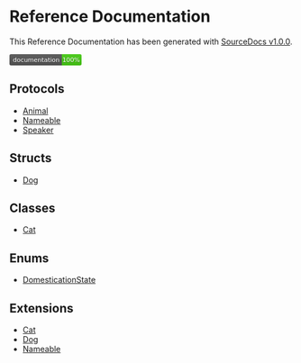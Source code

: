 # Reference Documentation
This Reference Documentation has been generated with
[SourceDocs v1.0.0](https://github.com/jhildensperger/SourceDocs).

<svg xmlns="http://www.w3.org/2000/svg" xmlns:xlink="http://www.w3.org/1999/xlink" width="128" height="20">
    <linearGradient id="b" x2="0" y2="100%">
        <stop offset="0" stop-color="#bbb" stop-opacity=".1" />
        <stop offset="1" stop-opacity=".1" />
    </linearGradient>
    <clipPath id="a">
        <rect width="128" height="20" rx="3" fill="#fff" />
    </clipPath>
    <g clip-path="url(#a)">
        <path fill="#555" d="M0 0h93v20H0z" />
    <path fill="#4c1" d="M93 0h41v20H93z" />
        <path fill="url(#b)" d="M0 0h128v20H0z" />
    </g>
    <g fill="#fff" text-anchor="middle" font-family="DejaVu Sans,Verdana,Geneva,sans-serif" font-size="110">
        <text x="475" y="150" fill="#010101" fill-opacity=".3" transform="scale(.1)" textLength="830">
            documentation
        </text>
        <text x="475" y="140" transform="scale(.1)" textLength="830">
            documentation
        </text>
        <text x="1095" y="150" fill="#010101" fill-opacity=".3" transform="scale(.1)" textLength="310">
            100%
        </text>
            <text x="1095" y="140" transform="scale(.1)" textLength="310">
            100%
        </text>
    </g>
</svg>

## Protocols

-   [Animal](Protocols/Animal)
-   [Nameable](Protocols/Nameable)
-   [Speaker](Protocols/Speaker)

## Structs

-   [Dog](Structs/Dog)

## Classes

-   [Cat](Classes/Cat)

## Enums

-   [DomesticationState](Enums/DomesticationState)

## Extensions

-   [Cat](Extensions/Cat)
-   [Dog](Extensions/Dog)
-   [Nameable](Extensions/Nameable)
